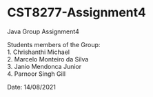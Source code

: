# CST8277-Assignment4
Java Group Assignment4

Students members of the Group:  
	1. Chrishanthi Michael  
	2. Marcelo Monteiro da Silva  
	3. Janio Mendonca Junior  
	4. Parnoor Singh Gill  

Date: 14/08/2021